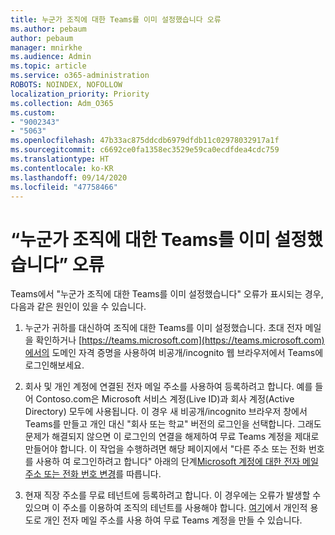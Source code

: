 ```yaml
---
title: 누군가 조직에 대한 Teams를 이미 설정했습니다 오류
ms.author: pebaum
author: pebaum
manager: mnirkhe
ms.audience: Admin
ms.topic: article
ms.service: o365-administration
ROBOTS: NOINDEX, NOFOLLOW
localization_priority: Priority
ms.collection: Adm_O365
ms.custom:
- "9002343"
- "5063"
ms.openlocfilehash: 47b33ac875ddcdb6979dfdb11c02978032917a1f
ms.sourcegitcommit: c6692ce0fa1358ec3529e59ca0ecdfdea4cdc759
ms.translationtype: HT
ms.contentlocale: ko-KR
ms.lasthandoff: 09/14/2020
ms.locfileid: "47758466"
---
```

# <a name="someone-has-already-set-up-teams-for-your-organization-error"></a>“누군가 조직에 대한 Teams를 이미 설정했습니다” 오류

Teams에서 "누군가 조직에 대한 Teams를 이미 설정했습니다" 오류가 표시되는 경우, 다음과 같은 원인이 있을 수 있습니다.

1. 누군가 귀하를 대신하여 조직에 대한 Teams를 이미 설정했습니다. 초대 전자 메일을 확인하거나 [https://teams.microsoft.com](https://teams.microsoft.com)에서의 도메인 자격 증명을 사용하여 비공개/incognito 웹 브라우저에서 Teams에 로그인해보세요.

2. 회사 및 개인 계정에 연결된 전자 메일 주소를 사용하여 등록하려고 합니다. 예를 들어 Contoso.com은 Microsoft 서비스 계정(Live ID)과 회사 계정(Active Directory) 모두에 사용됩니다. 이 경우 새 비공개/incognito 브라우저 창에서 Teams를 만들고 개인 대신 "회사 또는 학교" 버전의 로그인을 선택합니다. 그래도 문제가 해결되지 않으면 이 로그인의 연결을 해제하여 무료 Teams 계정을 제대로 만들어야 합니다. 이 작업을 수행하려면 해당 페이지에서 "다른 주소 또는 전화 번호를 사용하 여 로그인하려고 합니다" 아래의 단계[Microsoft 계정에 대한 전자 메일 주소 또는 전화 번호 변경](https://support.microsoft.com/help/12407)를 따릅니다.

3. 현재 직장 주소를 무료 테넌트에 등록하려고 합니다. 이 경우에는 오류가 발생할 수 있으며 이 주소를 이용하여 조직의 테넌트를 사용해야 합니다. [여기](https://products.office.com/microsoft-teams/group-chat-software)에서 개인적 용도로 개인 전자 메일 주소를 사용 하여 무료 Teams 계정을 만들 수 있습니다.
